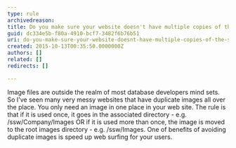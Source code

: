 ```yaml
---
type: rule
archivedreason: 
title: Do you make sure your website doesn't have multiple copies of the same image?
guid: dc334e5b-f80a-4910-bcf7-3482f6b76b51
uri: do-you-make-sure-your-website-doesnt-have-multiple-copies-of-the-same-image
created: 2015-10-13T00:35:50.0000000Z
authors: []
related: []
redirects: []

---
```



<p>Image files are outside the realm of most database developers mind sets. So I've seen many very messy websites that have duplicate images all over the place. You only need an image in one place in your web site. The rule is that if it is used once, it goes in the associated directory - e.g. /ssw/Company/Images OR if it is used more than once, the image is moved to the root images directory - e.g. /ssw/Images. One of benefits of avoiding duplicate images is speed up web surfing for your users. </p>

<br><excerpt class='endintro'></excerpt><br>



